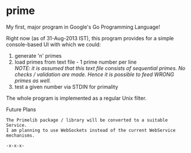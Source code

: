 prime
=====

My first, major program in Google's Go Programming Language!

Right now (as of 31-Aug-2013 IST), this program provides for a simple
console-based UI with which we could:<br/>
	<ol>
	<li>generate 'n' primes</li>
	<li>load primes from text file - 1 prime number per line<br/>
		<em>NOTE: it is assumed that this text file consists of sequential
		primes.  No checks / validation are made.  Hence it is possible
		to feed WRONG primes as well.</em></li>
	<li>test a given number via STDIN for primality</li>
	</ol>
The whole program is implemented as a regular Unix filter.

Future Plans
~~~~~~~~~~~~
The Primelib package / library will be converted to a suitable Service.
I am planning to use WebSockets instead of the current WebService 
mechanisms.

-x-x-x-
